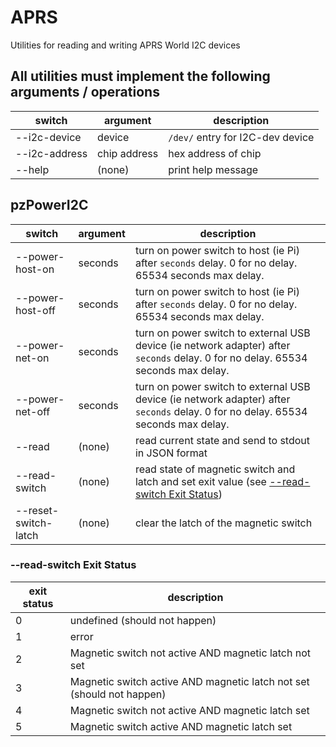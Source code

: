 # APRS
Utilities for reading and writing APRS World I2C devices

## All utilities must implement the following arguments / operations
switch|argument|description
---|---|---
--i2c-device|device|`/dev/` entry for I2C-dev device
--i2c-address|chip address|hex address of chip
--help|(none)|print help message

## pzPowerI2C

switch|argument|description
---|---|---
--power-host-on|seconds|turn on power switch to host (ie Pi) after `seconds` delay. 0 for no delay. 65534 seconds max delay.
--power-host-off|seconds|turn on power switch to host (ie Pi) after `seconds` delay. 0 for no delay. 65534 seconds max delay.
--power-net-on|seconds|turn on power switch to external USB device (ie network adapter) after `seconds` delay. 0 for no delay. 65534 seconds max delay.
--power-net-off|seconds|turn on power switch to external USB device (ie network adapter) after `seconds` delay. 0 for no delay. 65534 seconds max delay.
--read|(none)|read current state and send to stdout in JSON format
--read-switch|(none)|read state of magnetic switch and latch and set exit value (see [--read-switch Exit Status](#--read-switch-exit-status))
--reset-switch-latch|(none)|clear the latch of the magnetic switch

### --read-switch Exit Status
exit status|description
---|---
0|undefined (should not happen)
1|error
2|Magnetic switch not active AND magnetic latch not set
3|Magnetic switch active AND magnetic latch not set (should not happen)
4|Magnetic switch not active AND magnetic latch set
5|Magnetic switch active AND magnetic latch set

